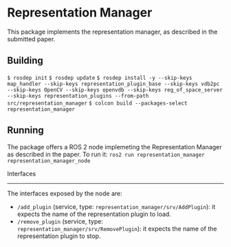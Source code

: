 Representation Manager
======================

This package implements the representation manager, as described in the submitted paper.

Building
--------

`$ rosdep init`
`$ rosdep update`
`$ rosdep install -y --skip-keys map_handler --skip-keys representation_plugin_base --skip-keys vdb2pc --skip-keys OpenCV --skip-keys openvdb --skip-keys reg_of_space_server --skip-keys representation_plugins --from-path src/representation_manager`
`$ colcon build --packages-select representation_manager`

Running
-------

The package offers a ROS 2 node implemeting the Representation Manager as described in the paper.
To run it: `ros2 run representation_manager representation_manager_node`

Interfaces
**********

The interfaces exposed by the node are:
- `/add_plugin` (service, type: `representation_manager/srv/AddPlugin`): it expects the name of the representation plugin to load.
- `/remove_plugin` (service, type: `representation_manager/srv/RemovePlugin`): it expects the name of the representation plugin to stop.